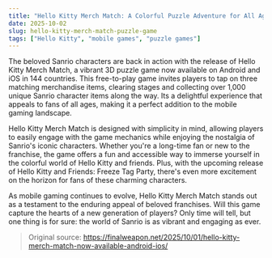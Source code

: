 ```yaml
---
title: "Hello Kitty Merch Match: A Colorful Puzzle Adventure for All Ages"
date: 2025-10-02
slug: hello-kitty-merch-match-puzzle-game
tags: ["Hello Kitty", "mobile games", "puzzle games"]
---
```


The beloved Sanrio characters are back in action with the release of Hello Kitty Merch Match, a vibrant 3D puzzle game now available on Android and iOS in 144 countries. This free-to-play game invites players to tap on three matching merchandise items, clearing stages and collecting over 1,000 unique Sanrio character items along the way. Its a delightful experience that appeals to fans of all ages, making it a perfect addition to the mobile gaming landscape.

Hello Kitty Merch Match is designed with simplicity in mind, allowing players to easily engage with the game mechanics while enjoying the nostalgia of Sanrio's iconic characters. Whether you're a long-time fan or new to the franchise, the game offers a fun and accessible way to immerse yourself in the colorful world of Hello Kitty and friends. Plus, with the upcoming release of Hello Kitty and Friends: Freeze Tag Party, there's even more excitement on the horizon for fans of these charming characters.

As mobile gaming continues to evolve, Hello Kitty Merch Match stands out as a testament to the enduring appeal of beloved franchises. Will this game capture the hearts of a new generation of players? Only time will tell, but one thing is for sure: the world of Sanrio is as vibrant and engaging as ever.
> Original source: https://finalweapon.net/2025/10/01/hello-kitty-merch-match-now-available-android-ios/